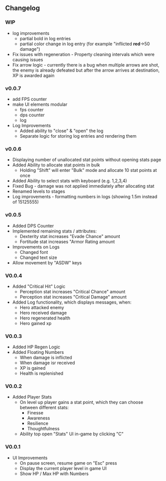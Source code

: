 ## Changelog

### WIP

- log improvements
    - partial bold in log entries
    - partial color change in log entry (for example "inflicted **red**->50 damage")
- Fix issues with regeneration - Property cleaning intervals which were causing issues
- Fix arrow logic - currently there is a bug when multiple arrows are shot, the enemy is already defeated but after the
    arrow arrives at destination, XP is awarded again



### v0.0.7

- add FPS counter
- make UI elements modular
    - fps counter
    - dps counter
    - log
- Log Improvements
    - Added ability to "close" & "open" the log
    - Separate logic for storing log entries and rendering them

### v0.0.6

- Displaying number of unallocated stat points without opening stats page
- Added Ability to allocate stat points in bulk
    - Holding "Shift" will enter "Bulk" mode and allocate 10 stat points at once
- Added Ability to select stats with keyboard (e.g. 1,2,3,4)
- Fixed Bug - damage was not applied immediately after allocating stat
- Renamed levels to stages
- Log improvements - formatting numbers in logs (showing 1.5m instead of 15125555)

### v0.0.5

- Added DPS Counter
- Implemented remaining stats / attributes:
    - Dexterity stat increases "Evade Chance" amount
    - Fortitude stat increases "Armor Rating amount
- Improvements on Logs
    - Changed font
    - Changed text size
- Allow movement by "ASDW" keys

### V0.0.4

- Added "Critical Hit" Logic
    - Perception stat increases "Critical Chance" amount
    - Perception stat increases "Critical Damage" amount
- Added Log functionality, which displays messages, when:
    - Hero attacked enemy
    - Hero received damage
    - Hero regenerated health
    - Hero gained xp

### V0.0.3

- Added HP Regen Logic
- Added Floating Numbers
    - When damage is inflicted
    - When damage isr received
    - XP is gained
    - Health is replenished

### V0.0.2

- Added Player Stats
    - On level up player gains a stat point, which they can choose between different stats:
        - Finesse
        - Awareness
        - Resilience
        - Thoughtfulness
    - Ability top open "Stats" UI in-game by clicking "C"

### V0.0.1

- UI Improvements
    - On pause screen, resume game on "Esc" press
    - Display the current player level in game UI
    - Show HP / Max HP with Numbers
